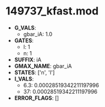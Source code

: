 # 149737_kfast.mod

- **G_VALS**:
  - gbar_iA: 1.0
- **GATES**:
  - l: 1
  - n: 1
- **SUFFIX**: iA
- **GMAX_NAME**: gbar_iA
- **STATES**: ['n', 'l']
- **I_VALS**:
  - 6.3: 0.00028519342211197996
  - 37: 0.00028519342211197996
- **ERROR_FLAGS**: []
